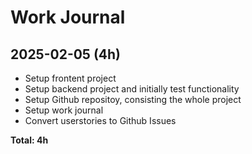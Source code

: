 # Work Journal

## 2025-02-05 (4h)

- Setup frontent project
- Setup backend project and initially test functionality
- Setup Github repositoy, consisting the whole project
- Setup work journal
- Convert userstories to Github Issues

**Total: 4h**
